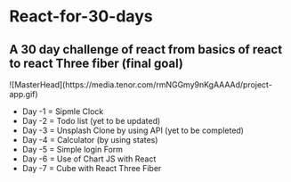 # React-for-30-days

<h2>A 30 day challenge of react 
from basics of react to react Three fiber (final goal)</h2>
![MasterHead](https://media.tenor.com/rmNGGmy9nKgAAAAd/project-app.gif)
<ul>
<li>Day -1 = Sipmle Clock</li>
<li>Day -2 = Todo list (yet to be updated)</li>
<li>Day -3 = Unsplash Clone by using API (yet to be completed)</li>
<li>Day -4 = Calculator (by using states)</li>
<li>Day -5 = Simple login Form </li> 
<li>Day -6 = Use of Chart JS with React</li>
<li>Day -7 = Cube with React Three Fiber</li>
</ul>

